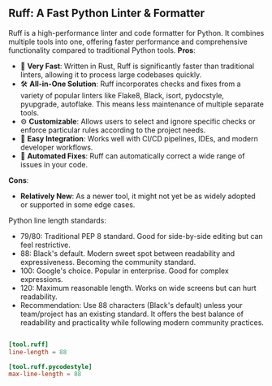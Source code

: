 ## Ruff: A Fast Python Linter & Formatter

Ruff is a high-performance linter and code formatter for Python. It combines multiple tools into one, offering faster performance and comprehensive functionality compared to traditional Python tools.
**Pros**:

- 🚀 **Very Fast**: Written in Rust, Ruff is significantly faster than traditional linters, allowing it to process large codebases quickly.
-  🛠 **All-in-One Solution**: Ruff incorporates checks and fixes from a variety of popular linters like Flake8, Black, isort, pydocstyle, pyupgrade, autoflake. This means less maintenance of multiple separate tools.
- ⚙ **Customizable**: Allows users to select and ignore specific checks or enforce particular rules according to the project needs.
- 🔗 **Easy Integration**: Works well with CI/CD pipelines, IDEs, and modern developer workflows.
- 🔄 **Automated Fixes**: Ruff can automatically correct a wide range of issues in your code.

**Cons**:
- **Relatively New**: As a newer tool, it might not yet be as widely adopted or supported in some edge cases.

Python line length standards:
- 79/80: Traditional PEP 8 standard. Good for side-by-side editing but can feel restrictive.
- 88: Black's default. Modern sweet spot between readability and expressiveness. Becoming the community standard.
- 100: Google's choice. Popular in enterprise. Good for complex expressions.
- 120: Maximum reasonable length. Works on wide screens but can hurt readability.
- Recommendation: Use 88 characters (Black's default) unless your team/project has an existing standard. It offers the best balance of readability and practicality while following modern community practices.

```pyproject.toml

[tool.ruff]
line-length = 88

[tool.ruff.pycodestyle]
max-line-length = 88
```
